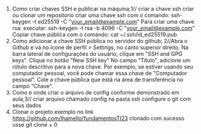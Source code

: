 1) Como criar chaves SSH e publicar na máquina;1//
criar a chave ssh
criar ou clonar um repositorio
criar uma chave ssh com o comando: ssh-keygen -t ed25519 -C "your_email@example.com"
Para criar uma chave rsa: executar: ssh-keygen -t rsa -b 4096 -C "your_email@example.com"
Copiar chave pública com o comando: cat ~/.ssh/id_ed25519.pub
2) Como adicionar a chave SSH pública no servidor do github;
2//Abra o Github e vá no ícone de perfil > Settings, no canto superior direito.
Na barra lateral de configurações do usuário, clique em "SSH and GPG keys".
Clique no botão "New SSH key"
No campo "Título", adicione um rótulo descritivo para a nova chave. Por exemplo, se estiver usando seu computador pessoal, você pode chamar essa chave de "Computador pessoal".
Cole a chave pública que está na área de transferência no campo "Chave".
3) Como e onde criar o arquivo de config conforme demonstrado em aula;3//
criar arquivo chamado config na pasta ssh
configure o git com seus dados
4) Clonar o projeto exemplo no link https://github.com/lhamello/fundamentosTI23
clonado com sucesso usse git clone + 0 <linkdo repositorio>
